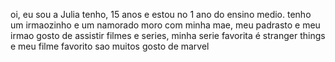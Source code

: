 oi, eu sou a Julia
tenho, 15 anos e estou no 1 ano do ensino medio.
tenho um irmaozinho e um namorado
moro com minha mae, meu padrasto e meu irmao
gosto de assistir filmes e series, minha serie favorita é stranger things
e meu filme favorito sao muitos
gosto de marvel
